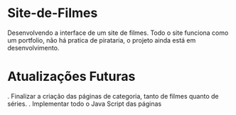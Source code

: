 # Site-de-Filmes
Desenvolvendo a interface de um site de filmes.
Todo o site funciona como um portfolio, não há pratica de pirataria, o projeto ainda está em desenvolvimento.
# Atualizações Futuras
. Finalizar a criação das páginas de categoria, tanto de filmes quanto de séries.
. Implementar todo o Java Script das páginas
